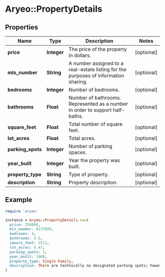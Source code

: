 # Aryeo::PropertyDetails

## Properties

| Name | Type | Description | Notes |
| ---- | ---- | ----------- | ----- |
| **price** | **Integer** | The price of the property in dollars. | [optional] |
| **mls_number** | **String** | A number assigned to a real-estate listing for the purposes of information sharing. | [optional] |
| **bedrooms** | **Integer** | Number of bedrooms. | [optional] |
| **bathrooms** | **Float** | Number of bathrooms. Represented as a number in order to support half-baths. | [optional] |
| **square_feet** | **Float** | Total number of square feet. | [optional] |
| **lot_acres** | **Float** | Total acres. | [optional] |
| **parking_spots** | **Integer** | Number of parking spaces. | [optional] |
| **year_built** | **Integer** | Year the property was built. | [optional] |
| **property_type** | **String** | Type of property. | [optional] |
| **description** | **String** | Property description. | [optional] |

## Example

```ruby
require 'aryeo'

instance = Aryeo::PropertyDetails.new(
  price: 250000,
  mls_number: 8137899,
  bedrooms: 4,
  bathrooms: 3.5,
  square_feet: 2511,
  lot_acres: 0.47,
  parking_spots: 3,
  year_built: 1960,
  property_type: Single Family,
  description: There are technically no designated parking spots; however, the driveway, on the back of the house, can easily park 3 standard-sized vehicles.
)
```


